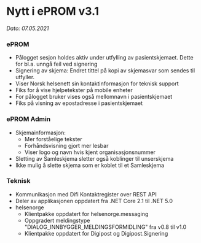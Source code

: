 # Nytt i ePROM v3.1
*Dato: 07.05.2021*

### ePROM
* Pålogget sesjon holdes aktiv under utfylling av pasientskjemaet. Dette for bl.a. unngå feil ved signering
* Signering av skjema: Endret tittel på kopi av skjemasvar som sendes til utfyller.
* Viser Norsk helsenett sin kontaktinformasjon for teknisk support
* Fiks for å vise hjelpetekster på mobile enheter
* For pålogget bruker vises også mellomnavn i pasientskjemaet
* Fiks på visning av epostadresse i pasientskjemaet

### ePROM Admin
* Skjemainformasjon:
  * Mer forståelige tekster
  * Forhåndsvisning gjort mer lesbar
  * Viser logo og navn hvis kjent organisasjonsnummer
* Sletting av Samleskjema sletter også koblinger til unserskjema
* Ikke mulig å slette skjema som er koblet til et Samleskjema

### Teknisk
* Kommunikasjon med Difi Kontaktregister over REST API
* Deler av applikasjonen oppdatert fra .NET Core 2.1 til .NET 5.0
* helsenorge
  * Klientpakke oppdatert for helsenorge.messaging
  * Oppgradert meldingstype "DIALOG_INNBYGGER_MELDINGSFORMIDLING" fra v0.8 til v1.0
  * Klientpakke oppdatert for Digipost og Digipost.Signering
